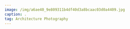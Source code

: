 ```yaml
---
image: /img/a6ae40_9e809311b4df40d3a8bcaac03d0a4409.jpg
caption: .
tag: Architecture Photography
---
```

